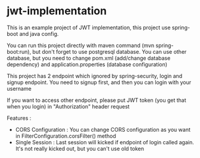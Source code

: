 # jwt-implementation

This is an example project of JWT implementation, this project use spring-boot and java config.

You can run this project directly with maven command (mvn spring-boot:run), but don't forget to use postgresql database. You can use other database, but you need to change pom.xml (add/change database dependency) and application.properties (database configuration)

This project has 2 endpoint which ignored by spring-security, login and signup endpoint. You need to signup first, and then you can login with your username

If you want to access other endpoint, please put JWT token (you get that when you login) in "Authorization" header request

Features :
<ul>
<li>CORS Configuration : You can change CORS configuration as you want in FilterConfiguration.corsFilter() method</li>
<li>Single Session : Last session will kicked if endpoint of login called again. It's not really kicked out, but you can't use old token</li>
</ul>
